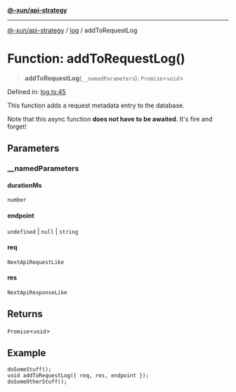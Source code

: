 [**@-xun/api-strategy**](../../README.md)

***

[@-xun/api-strategy](../../README.md) / [log](../README.md) / addToRequestLog

# Function: addToRequestLog()

> **addToRequestLog**(`__namedParameters`): `Promise`\<`void`\>

Defined in: [log.ts:45](https://github.com/Xunnamius/api-utils/blob/ac17224c10995432e1a7a0ea8baa75521f83afd6/packages/api-strategy/src/log.ts#L45)

This function adds a request metadata entry to the database.

Note that this async function **does not have to be awaited**. It's fire and
forget!

## Parameters

### \_\_namedParameters

#### durationMs

`number`

#### endpoint

`undefined` \| `null` \| `string`

#### req

`NextApiRequestLike`

#### res

`NextApiResponseLike`

## Returns

`Promise`\<`void`\>

## Example

```
doSomeStuff();
void addToRequestLog({ req, res, endpoint });
doSomeOtherStuff();
```
